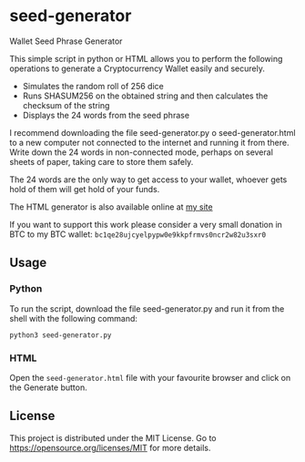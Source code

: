 # seed-generator
Wallet Seed Phrase Generator

This simple script in python or HTML allows you to perform the following operations to generate a Cryptocurrency Wallet easily and securely.

* Simulates the random roll of 256 dice
* Runs SHASUM256 on the obtained string and then calculates the checksum of the string
* Displays the 24 words from the seed phrase

I recommend downloading the file seed-generator.py o seed-generator.html to a new computer not connected to the internet and running it from there. 
Write down the 24 words in non-connected mode, perhaps on several sheets of paper, taking care to store them safely.

The 24 words are the only way to get access to your wallet, whoever gets hold of them will get hold of your funds.

The HTML generator is also available online at [my site](https://www.vinacc.eu/crypto/)

If you want to support this work please consider a very small donation in BTC to my BTC wallet: `bc1qe28ujcyelpypw0e9kkpfrmvs0ncr2w82u3sxr0`

## Usage

### Python

To run the script, download the file seed-generator.py and run it from the shell with the following command:

`python3 seed-generator.py`

### HTML

Open the `seed-generator.html` file with your favourite browser and click on the Generate button.

## License
This project is distributed under the MIT License. Go to https://opensource.org/licenses/MIT for more details.
